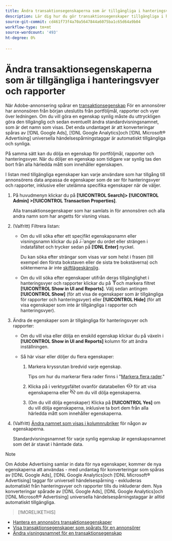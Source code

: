 ```yaml
---
title: Ändra transaktionsegenskaperna som är tillgängliga i hanteringsvyer och rapporter
description: Lär dig hur du gör transaktionsegenskaper tillgängliga i hanteringsvyer och rapporter.
source-git-commit: cd461f73f4a70a5647844a6075ba1c65d64a9b04
workflow-type: tm+mt
source-wordcount: '493'
ht-degree: 0%

---
```


# Ändra transaktionsegenskaperna som är tillgängliga i hanteringsvyer och rapporter

När Adobe-annonsering spårar en [transaktionsegenskap](/help/search-social-commerce/glossary.md#s-t) För en annonsörer har annonsören från början uteslutits från portföljmål, rapporter och vyer över ledningen. Om du vill göra en egenskap synlig måste du uttryckligen göra den tillgänglig och sedan eventuellt ändra standardvisningsnamnet, som är det namn som visas. Det enda undantaget är att konverteringar spåras av [!DNL Google Ads], [!DNL Google Analytics]och [!DNL Microsoft® Advertising] universella händelsespårningstaggar är automatiskt tillgängliga och synliga.

På samma sätt kan du dölja en egenskap för portföljmål, rapporter och hanteringsvyer. När du döljer en egenskap som tidigare var synlig tas den bort från alla härledda mått som innehåller egenskapen.

I listan med tillgängliga egenskaper kan varje användare som har tillgång till annonsörens data anpassa de egenskaper som de ser för hanteringsvyer och rapporter, inklusive eller utelämna specifika egenskaper när de väljer.

1. På huvudmenyn klickar du på **[!UICONTROL Search]> [!UICONTROL Admin] >[!UICONTROL Transaction Properties]**.

   Alla transaktionsegenskaper som har samlats in för annonsören och alla andra namn som har angetts för visning visas.

1. (Valfritt) Filtrera listan:

   * Om du vill söka efter ett specifikt egenskapsnamn eller visningsnamn klickar du på ![Sök](/help/search-social-commerce/assets/search.png "Sök")anger du ordet eller strängen i indatafältet och trycker sedan på **[!DNL Enter]** nyckel.

      Du kan söka efter strängar som visas var som helst i frasen (till exempel den första bokstaven eller de sista tre bokstäverna) och söktermerna är inte [skiftlägeskänslig](/help/search-social-commerce/glossary.md#c-d).

   * Om du vill söka efter egenskaper utifrån deras tillgänglighet i hanteringsvyer och rapporter klickar du på ![Filter](/help/search-social-commerce/assets/filter.png "Filter")och markera filtret **[!UICONTROL Show in UI and Reports]**. Välj sedan antingen **[!UICONTROL Show]** (för att visa de egenskaper som är tillgängliga för rapporter och hanteringsvyer) eller **[!UICONTROL Hide]** (för att visa egenskaper som inte är tillgängliga i rapporter och hanteringsvyer).

1. Ändra de egenskaper som är tillgängliga för hanteringsvyer och rapporter:

   * Om du vill visa eller dölja en enskild egenskap klickar du på växeln i **[!UICONTROL Show in UI and Reports]** kolumn för att ändra inställningen.

   * Så här visar eller döljer du flera egenskaper:

      1. Markera kryssrutan bredvid varje egenskap.

         Tips om hur du markerar flera rader finns i &quot;[Markera flera rader](/help/search-social-commerce/common-tasks/navigation-editing-selection/multiple-rows-select.md).&quot;

      1. Klicka på i verktygsfältet ovanför datatabellen ![Visa](/help/search-social-commerce/assets/show.png "Visa") för att visa egenskaperna eller ![Dölj](/help/search-social-commerce/assets/hide.png "Dölj") om du vill dölja egenskaperna.

      1. (Om du vill dölja egenskaper) Klicka på **[!UICONTROL Yes]** om du vill dölja egenskaperna, inklusive ta bort dem från alla härledda mått som innehåller egenskaperna.

1. (Valfritt) [Ändra namnet som visas i kolumnrubriker](transaction-property-edit-display-name.md) för någon av egenskaperna.

   Standardvisningsnamnet för varje synlig egenskap är egenskapsnamnet som det är stavat i hämtade data.

>[!NOTE]
>
>Om Adobe Advertising samlar in data för nya egenskaper, kommer de nya egenskaperna att användas - med undantag för konverteringar som spåras av [!DNL Google Ads], [!DNL Google Analytics]och [!DNL Microsoft® Advertising] taggar för universell händelsespårning - exkluderas automatiskt från hanteringsvyer och rapporter tills du inkluderar dem. Nya konverteringar spårade av [!DNL Google Ads], [!DNL Google Analytics]och [!DNL Microsoft® Advertising] universella händelsespårningstaggar är alltid automatiskt tillgängliga.

>[!MORELIKETHIS]
* [Hantera en annonsörs transaktionsegenskaper](transaction-property-about.md)
* [Visa transaktionsegenskaper som spårats för en annonsörer](transaction-property-view-tracked.md)
* [Ändra visningsnamnet för en transaktionsegenskap](transaction-property-edit-display-name.md)

